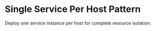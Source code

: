 # Single Service Per Host Pattern
Deploy one service instance per host for complete resource isolation.
